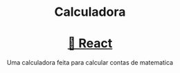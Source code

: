 <h1 align="center">Calculadora</h1>
<h1 align="center">
  <a href="<https://pt-br.reactjs.org/>">🔗 React</a>
</h1>
<p align="center">Uma calculadora feita para calcular contas de matematica</p>
